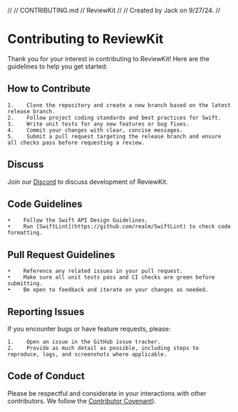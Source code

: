 //
//  CONTRIBUTING.md
//  ReviewKit
//
//  Created by Jack on 9/27/24.
//

# Contributing to ReviewKit

Thank you for your interest in contributing to ReviewKit! Here are the guidelines to help you get started:

## How to Contribute

    1.    Clone the repository and create a new branch based on the latest release branch.
    2.    Follow project coding standards and best practices for Swift.
    3.    Write unit tests for any new features or bug fixes.
    4.    Commit your changes with clear, concise messages.
    5.    Submit a pull request targeting the release branch and ensure all checks pass before requesting a review.

## Discuss
Join our [Discord](https://discord.gg/N2Mw2zvAnP) to discuss development of ReviewKit.

## Code Guidelines

    •    Follow the Swift API Design Guidelines.
    •    Run [SwiftLint](https://github.com/realm/SwiftLint) to check code formatting.

## Pull Request Guidelines

    •    Reference any related issues in your pull request.
    •    Make sure all unit tests pass and CI checks are green before submitting.
    •    Be open to feedback and iterate on your changes as needed.

## Reporting Issues

If you encounter bugs or have feature requests, please:

    1.    Open an issue in the GitHub issue tracker.
    2.    Provide as much detail as possible, including steps to reproduce, logs, and screenshots where applicable.

## Code of Conduct

Please be respectful and considerate in your interactions with other contributors. We follow the [Contributor Covenant](https://www.contributor-covenant.org)).
